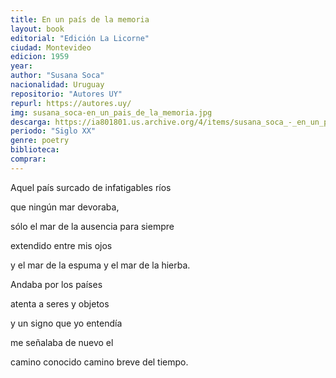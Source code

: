 ```yaml
---
title: En un país de la memoria
layout: book
editorial: "Edición La Licorne"
ciudad: Montevideo
edicion: 1959
year: 
author: "Susana Soca"
nacionalidad: Uruguay
repositorio: "Autores UY"
repurl: https://autores.uy/
img: susana_soca-en_un_pais_de_la_memoria.jpg
descarga: https://ia801801.us.archive.org/4/items/susana_soca_-_en_un_pais_de_la_memoria/susana_soca_-_en_un_pais_de_la_memoria.pdf
periodo: "Siglo XX"
genre: poetry
biblioteca: 
comprar: 
---
```

 

Aquel país surcado de infatigables ríos 
 
que ningún mar devoraba,
 
sólo el mar  de la ausencia para siempre
 
extendido entre mis ojos 
 
y el mar de la espuma y el mar de la hierba.

Andaba por los países 
 
atenta a seres y objetos 
 
y un signo que yo entendía 
 
me señalaba de nuevo el
 
camino conocido camino breve del tiempo.
